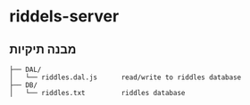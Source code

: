 # riddels-server

## מבנה תיקיות

```
├── DAL/
│   └── riddles.dal.js      read/write to riddles database
├── DB/
│   └── riddles.txt         riddles database